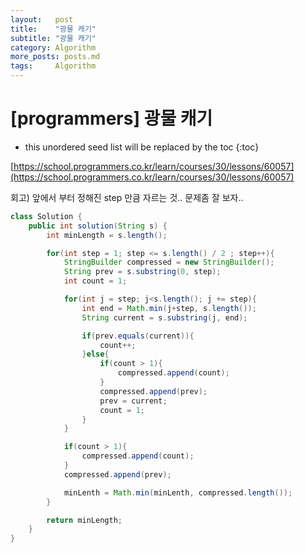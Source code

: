 ```yaml
---
layout:   post
title:    "광물 캐기"
subtitle: "광물 캐기"
category: Algorithm
more_posts: posts.md
tags:     Algorithm
---
```

# [programmers] 광물 캐기

<!--more-->
<!-- Table of contents -->
* this unordered seed list will be replaced by the toc
{:toc}

[https://school.programmers.co.kr/learn/courses/30/lessons/60057](https://school.programmers.co.kr/learn/courses/30/lessons/60057)

회고) 앞에서 부터 정해진 step 만큼 자르는 것.. 문제좀 잘 보자..

```java
class Solution {
    public int solution(String s) {
        int minLength = s.length();

        for(int step = 1; step <= s.length() / 2 ; step++){
            StringBuilder compressed = new StringBuilder();
            String prev = s.substring(0, step);
            int count = 1;

            for(int j = step; j<s.length(); j += step){
                int end = Math.min(j+step, s.length());
                String current = s.substring(j, end);

                if(prev.equals(current)){
                    count++;
                }else{
                    if(count > 1){
                        compressed.append(count);
                    }
                    compressed.append(prev);
                    prev = current;
                    count = 1;
                }
            }

            if(count > 1){
                compressed.append(count);
            }
            compressed.append(prev);

            minLenth = Math.min(minLenth, compressed.length());
        }

        return minLength;
    }
}
```